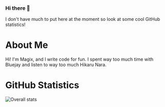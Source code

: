 ### Hi there 👋
I don't have much to put here at the moment so look at some cool GitHub statistics!

# About Me
Hi! I'm Magix, and I write code for fun. I spent way too much time with Bluejay and listen to way too much Hikaru Nara.

# GitHub Statistics
![Overall stats](https://github-readme-stats.vercel.app/api?username=KingRainbow44&theme=darcula&show_icons=true&count_private=true) 
